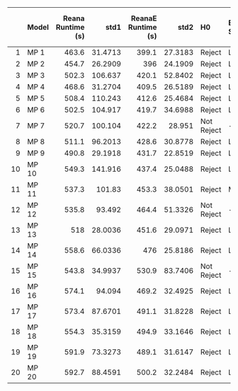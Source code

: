 |    | Model   |   Reana Runtime (s) |     std1 |   ReanaE Runtime (s) |    std2 | H0         | Effect Size   |   Reana Memory Usage (MB) |        std1 |   ReanaE Memory Usage (MB) |       std2 | H0     | Effect Size   |
|---:|:--------|--------------------:|---------:|---------------------:|--------:|:-----------|:--------------|--------------------------:|------------:|---------------------------:|-----------:|:-------|:--------------|
|  1 | MP 1    |               463.6 |  31.4713 |                399.1 | 27.3183 | Reject     | Large         |                   36.6569 | 0.00015564  |                    28.6655 | 0.00701981 | Reject | Large         |
|  2 | MP 2    |               454.7 |  26.2909 |                396   | 24.1909 | Reject     | Large         |                   36.678  | 0.00233459  |                    28.6579 | 0.00176572 | Reject | Large         |
|  3 | MP 3    |               502.3 | 106.637  |                420.1 | 52.8402 | Reject     | Large         |                   36.6573 | 0           |                    28.6837 | 0.00878906 | Reject | Large         |
|  4 | MP 4    |               468.6 |  31.2704 |                409.5 | 26.5189 | Reject     | Large         |                   36.6573 | 0           |                    28.6655 | 0.00701981 | Reject | Large         |
|  5 | MP 5    |               508.4 | 110.243  |                412.6 | 25.4684 | Reject     | Large         |                   36.6573 | 0           |                    28.658  | 0.0017219  | Reject | Large         |
|  6 | MP 6    |               502.5 | 104.917  |                419.7 | 34.6988 | Reject     | Large         |                   36.6632 | 0           |                    28.6767 | 0.00637665 | Reject | Large         |
|  7 | MP 7    |               520.7 | 100.104  |                422.2 | 28.951  | Not Reject | --            |                   37.6252 | 0.000976562 |                    28.6594 | 0.00644456 | Reject | Large         |
|  8 | MP 8    |               511.1 |  96.2013 |                428.6 | 30.8778 | Reject     | Large         |                   37.6182 | 0.00170059  |                    28.6829 | 0.00877477 | Reject | Large         |
|  9 | MP 9    |               490.8 |  29.1918 |                431.7 | 22.8519 | Reject     | Large         |                   37.6211 | 0.0111053   |                    28.6727 | 0.00632414 | Reject | Large         |
| 10 | MP 10   |               549.3 | 141.916  |                437.4 | 25.0488 | Reject     | Large         |                   38.5881 | 0           |                    28.6637 | 0.00984638 | Reject | Large         |
| 11 | MP 11   |               537.3 | 101.83   |                453.3 | 38.0501 | Reject     | Medium        |                   38.588  | 0.00998653  |                    28.685  | 0.00467834 | Reject | Large         |
| 12 | MP 12   |               535.8 |  93.492  |                464.4 | 51.3326 | Not Reject | --            |                   38.6379 | 0           |                    28.6759 | 0.00660456 | Reject | Large         |
| 13 | MP 13   |               518   |  28.0036 |                451.6 | 29.0971 | Reject     | Large         |                   39.5625 | 0.00475616  |                    28.6721 | 0.00896605 | Reject | Large         |
| 14 | MP 14   |               558.6 |  66.0336 |                476   | 25.8186 | Reject     | Large         |                   39.5823 | 0           |                    28.6788 | 0          | Reject | Large         |
| 15 | MP 15   |               543.8 |  34.9937 |                530.9 | 83.7406 | Not Reject | --            |                   39.5932 | 0.00934143  |                    28.6595 | 0.00643833 | Reject | Large         |
| 16 | MP 16   |               574.1 |  94.094  |                469.2 | 32.4925 | Reject     | Large         |                   40.6624 | 0.00132446  |                    29.5498 | 0.290351   | Reject | Large         |
| 17 | MP 17   |               573.4 |  87.6701 |                491.1 | 31.8228 | Reject     | Large         |                   40.6712 | 0.0140046   |                    29.6388 | 0          | Reject | Large         |
| 18 | MP 18   |               554.3 |  35.3159 |                494.9 | 33.1646 | Reject     | Large         |                   40.6573 | 0           |                    29.6195 | 0.00644557 | Reject | Large         |
| 19 | MP 19   |               591.9 |  73.3273 |                489.1 | 31.6147 | Reject     | Large         |                   40.6595 | 0.00643387  |                    29.6451 | 0.00312924 | Reject | Large         |
| 20 | MP 20   |               592.7 |  88.4591 |                500.2 | 32.2484 | Reject     | Large         |                   42.6144 | 0           |                    29.6233 | 0          | Reject | Large         |